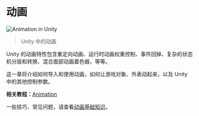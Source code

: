 <!-- > [Animation](https://docs.unity3d.com/Manual/AnimationSection.html) -->

<!-- Unity Manual > Animation -->
<!-- Unity 手册 > 动画 -->

<!-- # Animation -->
# 动画

![Animation in Unity](https://docs.unity3d.com/uploads/Main/AnimationIntroPic.jpg)
<!-- > Animation in Unity -->
> Unity 中的动画

<!-- Unity’s Animation features include retargetable animations, full control of animation weights at runtime, event calling from within the animation playback, sophisticated state machine hierarchies and transitions, blend shapes for facial animations, and much more. -->
Unity 的动画特性包含重定向动画、运行时动画权重控制、事件回掉、复杂的状态机分层和转换、混合面部动画着色器，等等。

<!-- Read this section to find out how to import and work with imported animation, and how to animate objects, colours, and any other parameters within Unity itself. -->
这一章将介绍如何导入和使用动画，如何让游戏对象、外表动起来，以及 Unity 中的其他控制参数。

<!-- **Related tutorials:** [Animation](http://unity3d.com/learn/tutorials/topics/animation) -->
**相关教程：**[Animation](http://unity3d.com/learn/tutorials/topics/animation)

<!-- See the [Knowledge Base Animation section](https://support.unity3d.com/hc/en-us/sections/201271005-Animation) for tips, tricks and troubleshooting. -->
一些技巧、常见问题，请查看[动画基础知识](https://support.unity3d.com/hc/en-us/sections/201271005-Animation)。